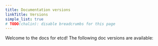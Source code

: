 ```yaml
---
title: Documentation versions
linkTitle: Versions
simple_list: true
# TODO(chalin): disable breadcrumbs for this page
---
```


Welcome to the docs for etcd! The following doc versions are available:
